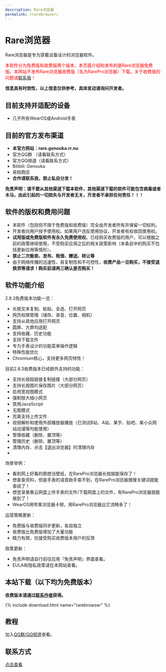 ```yaml
---
description: Rare浏览器
permalink: /rarebrowser/
---
```

# Rare浏览器

Rare浏览器是专为穿戴设备设计的浏览器软件。

<span style="color:red">本软件分为免费版和收费版两个版本，本页面介绍和发布的是Rare浏览器免费版。本网站不发布Rare浏览器收费版（名为RarePro浏览器）下载。关于收费版的问题请[联系我](/lianxi/)！</span>

**信息具有时效性，以上信息仅供参考，具体变动请询问开发者。**

## 目前支持并适配的设备
* 几乎所有WearOS或Android手表

## 目前的官方发布渠道
* **本官方网站：rare.genouka.rr.nu**
* 官方QQ群 （请看联系方式）
* 官方QQ频道（请看联系方式）
* Bilibili: Genouka
* 易档商店
* **合作请联系我，禁止私自分发！**

**免责声明：请不要从其他渠道下载本软件，其他渠道下载的软件可能包含病毒或者木马，由此引起的一切损失与开发者无关，开发者不承担任何责任！！！**

## 软件的版权和费用问题
* 本软件（包括但不限于免费版和收费版）完全由开发者所有并保留一切权利。
* 开发者向用户授予使用权。如果用户违反使用协议，开发者有权收回使用权。
* **试用版或免费版软件有永久免费使用权**。已经购买收费版的用户，可以根据之前的政策继续使用，不受购买应用之后的相关政策影响（本条目中的购买不包括更新应用等情形）。
* **禁止二次贩卖、发布、租借、赠送、转让等**
* 由于网络传播的迅速性、易复制性和不可控性，**收费产品一旦购买，不接受退换货等请求！购买前请再三确认是否购买！**

## 软件功能介绍

2.8.3免费版本功能一览：

* 长按文本复制、粘贴、全选、打开网页
* 网页权限管理（储存、录音、位置、相机）
* 支持从其他应用打开网页
* 圆屏、方屏均适配
* 支持收藏、历史功能
* 支持下载文件
* 专为手表设计的功能菜单操作逻辑
* 特殊性能优化
* Chromium核心，支持更多网页特性！

目前2.8.3收费版本已经额外支持的功能：

* 支持长按超链接复制链接（大部分网页）
* 支持长按图片保存图片（大部分网页）
* 启用宽视图模式
* 强制放大缩小网页
* 禁用JavaScript
* 无图模式
* 完美支持上传文件
* 视频解析和使用外部播放器播放（已测试B站、A站、某乎、贴吧、某小众网站动漫等均能使用）
* 管理收藏（删除、置顶等）
* 管理历史（删除、置顶等）
* 清理内存、点击【退出浏览器】时清理内存
* 

场景举例：

* 看到网上好看的图想当壁纸，在RarePro浏览器长按就能保存了！
* 想查查资料，但是手表的语音助手查不到，在RarePro浏览器搜搜关键词就能查阅了！
* 想登录某奏云网盘上传手表的文件/下载网盘上的文件，有RarePro浏览器就能做到了！
* WearOS用夸某浏览器卡顿，用RarePro浏览器比它流畅多了！

运营策略更新：

* 免费版与收费版同步更新，各自独立
* 收费版比免费版增加了大量功能
* 精力有限，仅接受购买收费版本用户的反馈

政策更新：

* 免责声明请自行前往应用『免责声明』界面查看。
* EULA和隐私政策请在本网站查看。


## 本站下载（以下均为免费版本）

**收费版本请通过[联系作者](/lianxi/)获得。**

{% include download.html name="rarebrowser" %}


## 教程

加入[QQ群/QQ频道](/lianxi)查看。

## 联系方式
[点击查看](/lianxi)